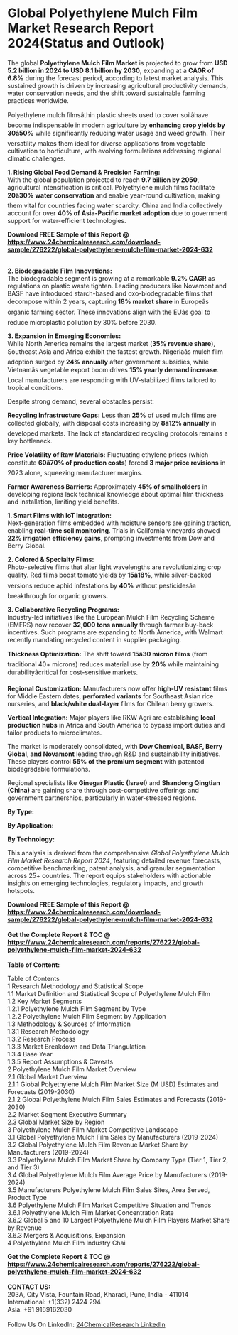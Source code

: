 <h1>Global Polyethylene Mulch Film Market Research Report 2024(Status and Outlook)</h1><p>The global <strong>Polyethylene Mulch Film Market</strong> is projected to grow from <strong>USD 5.2 billion in 2024 to USD 8.1 billion by 2030</strong>, expanding at a <strong>CAGR of 6.8%</strong> during the forecast period, according to latest market analysis. This sustained growth is driven by increasing agricultural productivity demands, water conservation needs, and the shift toward sustainable farming practices worldwide.</p><p>Polyethylene mulch filmsâthin plastic sheets used to cover soilâhave become indispensable in modern agriculture by <strong>enhancing crop yields by 30â50%</strong> while significantly reducing water usage and weed growth. Their versatility makes them ideal for diverse applications from vegetable cultivation to horticulture, with evolving formulations addressing regional climatic challenges.</p><p><strong>1. Rising Global Food Demand &amp; Precision Farming:</strong><br>
With the global population projected to reach <strong>9.7 billion by 2050</strong>, agricultural intensification is critical. Polyethylene mulch films facilitate <strong>20â30% water conservation</strong> and enable year-round cultivation, making them vital for countries facing water scarcity. China and India collectively account for over <strong>40% of Asia-Pacific market adoption</strong> due to government support for water-efficient technologies.</p><div><b>Download FREE Sample of this Report @ 
            <a href="https://www.24chemicalresearch.com/download-sample/276222/global-polyethylene-mulch-film-market-2024-632">
            https://www.24chemicalresearch.com/download-sample/276222/global-polyethylene-mulch-film-market-2024-632</a></b></div><br><p><strong>2. Biodegradable Film Innovations:</strong><br>
The biodegradable segment is growing at a remarkable <strong>9.2% CAGR</strong> as regulations on plastic waste tighten. Leading producers like Novamont and BASF have introduced starch-based and oxo-biodegradable films that decompose within 2 years, capturing <strong>18% market share</strong> in Europeâs organic farming sector. These innovations align with the EUâs goal to reduce microplastic pollution by 30% before 2030.</p><p><strong>3. Expansion in Emerging Economies:</strong><br>
While North America remains the largest market (<strong>35% revenue share</strong>), Southeast Asia and Africa exhibit the fastest growth. Nigeriaâs mulch film adoption surged by <strong>24% annually</strong> after government subsidies, while Vietnamâs vegetable export boom drives <strong>15% yearly demand increase</strong>. Local manufacturers are responding with UV-stabilized films tailored to tropical conditions.</p><p>Despite strong demand, several obstacles persist:</p><p><strong>Recycling Infrastructure Gaps:</strong> Less than <strong>25%</strong> of used mulch films are collected globally, with disposal costs increasing by <strong>8â12% annually</strong> in developed markets. The lack of standardized recycling protocols remains a key bottleneck.</p><p><strong>Price Volatility of Raw Materials:</strong> Fluctuating ethylene prices (which constitute <strong>60â70% of production costs</strong>) forced <strong>3 major price revisions</strong> in 2023 alone, squeezing manufacturer margins.</p><p><strong>Farmer Awareness Barriers:</strong> Approximately <strong>45% of smallholders</strong> in developing regions lack technical knowledge about optimal film thickness and installation, limiting yield benefits.</p><p><strong>1. Smart Films with IoT Integration:</strong><br>
Next-generation films embedded with moisture sensors are gaining traction, enabling <strong>real-time soil monitoring</strong>. Trials in California vineyards showed <strong>22% irrigation efficiency gains</strong>, prompting investments from Dow and Berry Global.</p><p><strong>2. Colored &amp; Specialty Films:</strong><br>
Photo-selective films that alter light wavelengths are revolutionizing crop quality. Red films boost tomato yields by <strong>15â18%</strong>, while silver-backed versions reduce aphid infestations by <strong>40%</strong> without pesticidesâa breakthrough for organic growers.</p><p><strong>3. Collaborative Recycling Programs:</strong><br>
Industry-led initiatives like the European Mulch Film Recycling Scheme (EMFRS) now recover <strong>32,000 tons annually</strong> through farmer buy-back incentives. Such programs are expanding to North America, with Walmart recently mandating recycled content in supplier packaging.</p><p><strong>Thickness Optimization:</strong> The shift toward <strong>15â30 micron films</strong> (from traditional 40+ microns) reduces material use by <strong>20%</strong> while maintaining durabilityâcritical for cost-sensitive markets.</p><p><strong>Regional Customization:</strong> Manufacturers now offer <strong>high-UV resistant</strong> films for Middle Eastern dates, <strong>perforated variants</strong> for Southeast Asian rice nurseries, and <strong>black/white dual-layer</strong> films for Chilean berry growers.</p><p><strong>Vertical Integration:</strong> Major players like RKW Agri are establishing <strong>local production hubs</strong> in Africa and South America to bypass import duties and tailor products to microclimates.</p><p>The market is moderately consolidated, with <strong>Dow Chemical, BASF, Berry Global, and Novamont</strong> leading through R&amp;D and sustainability initiatives. These players control <strong>55% of the premium segment</strong> with patented biodegradable formulations.</p><p>Regional specialists like <strong>Ginegar Plastic (Israel)</strong> and <strong>Shandong Qingtian (China)</strong> are gaining share through cost-competitive offerings and government partnerships, particularly in water-stressed regions.</p><p><strong>By Type:</strong></p><p><strong>By Application:</strong></p><p><strong>By Technology:</strong></p><p>This analysis is derived from the comprehensive <em>Global Polyethylene Mulch Film Market Research Report 2024</em>, featuring detailed revenue forecasts, competitive benchmarking, patent analysis, and granular segmentation across 25+ countries. The report equips stakeholders with actionable insights on emerging technologies, regulatory impacts, and growth hotspots.</p><div><b>Download FREE Sample of this Report @ 
            <a href="https://www.24chemicalresearch.com/download-sample/276222/global-polyethylene-mulch-film-market-2024-632">
            https://www.24chemicalresearch.com/download-sample/276222/global-polyethylene-mulch-film-market-2024-632</a></b></div><br><div><b>Get the Complete Report & TOC @ 
            <a href="https://www.24chemicalresearch.com/reports/276222/global-polyethylene-mulch-film-market-2024-632">
            https://www.24chemicalresearch.com/reports/276222/global-polyethylene-mulch-film-market-2024-632</a></b></div><br>
            <b>Table of Content:</b><p>Table of Contents<br />
1 Research Methodology and Statistical Scope<br />
1.1 Market Definition and Statistical Scope of Polyethylene Mulch Film<br />
1.2 Key Market Segments<br />
1.2.1 Polyethylene Mulch Film Segment by Type<br />
1.2.2 Polyethylene Mulch Film Segment by Application<br />
1.3 Methodology & Sources of Information<br />
1.3.1 Research Methodology<br />
1.3.2 Research Process<br />
1.3.3 Market Breakdown and Data Triangulation<br />
1.3.4 Base Year<br />
1.3.5 Report Assumptions & Caveats<br />
2 Polyethylene Mulch Film Market Overview<br />
2.1 Global Market Overview<br />
2.1.1 Global Polyethylene Mulch Film Market Size (M USD) Estimates and Forecasts (2019-2030)<br />
2.1.2 Global Polyethylene Mulch Film Sales Estimates and Forecasts (2019-2030)<br />
2.2 Market Segment Executive Summary<br />
2.3 Global Market Size by Region<br />
3 Polyethylene Mulch Film Market Competitive Landscape<br />
3.1 Global Polyethylene Mulch Film Sales by Manufacturers (2019-2024)<br />
3.2 Global Polyethylene Mulch Film Revenue Market Share by Manufacturers (2019-2024)<br />
3.3 Polyethylene Mulch Film Market Share by Company Type (Tier 1, Tier 2, and Tier 3)<br />
3.4 Global Polyethylene Mulch Film Average Price by Manufacturers (2019-2024)<br />
3.5 Manufacturers Polyethylene Mulch Film Sales Sites, Area Served, Product Type<br />
3.6 Polyethylene Mulch Film Market Competitive Situation and Trends<br />
3.6.1 Polyethylene Mulch Film Market Concentration Rate<br />
3.6.2 Global 5 and 10 Largest Polyethylene Mulch Film Players Market Share by Revenue<br />
3.6.3 Mergers & Acquisitions, Expansion<br />
4 Polyethylene Mulch Film Industry Chai</p><div><b>Get the Complete Report & TOC @ 
            <a href="https://www.24chemicalresearch.com/reports/276222/global-polyethylene-mulch-film-market-2024-632">
            https://www.24chemicalresearch.com/reports/276222/global-polyethylene-mulch-film-market-2024-632</a></b></div><br><b>CONTACT US:</b><br>
            203A, City Vista, Fountain Road, Kharadi, Pune, India - 411014<br>
            International: +1(332) 2424 294<br>
            Asia: +91 9169162030 <br><br>
            Follow Us On LinkedIn: <a href="https://www.linkedin.com/company/24chemicalresearch/">24ChemicalResearch LinkedIn</a>